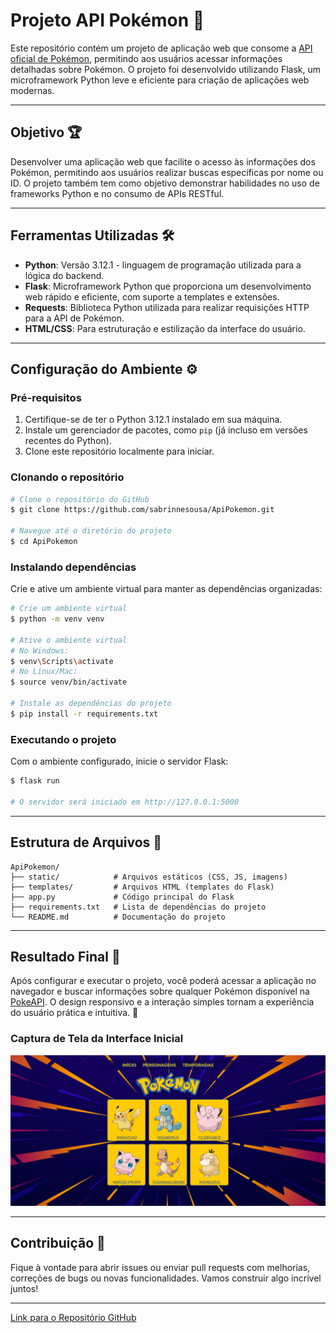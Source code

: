 # Projeto API Pokémon 💛

Este repositório contém um projeto de aplicação web que consome a [API oficial de Pokémon](https://pokeapi.co/api/v2/), permitindo aos usuários acessar informações detalhadas sobre Pokémon. O projeto foi desenvolvido utilizando Flask, um microframework Python leve e eficiente para criação de aplicações web modernas.

---

## Objetivo 🏆

Desenvolver uma aplicação web que facilite o acesso às informações dos Pokémon, permitindo aos usuários realizar buscas específicas por nome ou ID. O projeto também tem como objetivo demonstrar habilidades no uso de frameworks Python e no consumo de APIs RESTful.

---

## Ferramentas Utilizadas 🛠️

- **Python**: Versão 3.12.1 - linguagem de programação utilizada para a lógica do backend.
- **Flask**: Microframework Python que proporciona um desenvolvimento web rápido e eficiente, com suporte a templates e extensões.
- **Requests**: Biblioteca Python utilizada para realizar requisições HTTP para a API de Pokémon.
- **HTML/CSS**: Para estruturação e estilização da interface do usuário.

---

## Configuração do Ambiente ⚙️

### Pré-requisitos

1. Certifique-se de ter o Python 3.12.1 instalado em sua máquina.
2. Instale um gerenciador de pacotes, como `pip` (já incluso em versões recentes do Python).
3. Clone este repositório localmente para iniciar.

### Clonando o repositório

```bash
# Clone o repositório do GitHub
$ git clone https://github.com/sabrinnesousa/ApiPokemon.git

# Navegue até o diretório do projeto
$ cd ApiPokemon
```

### Instalando dependências

Crie e ative um ambiente virtual para manter as dependências organizadas:

```bash
# Crie um ambiente virtual
$ python -m venv venv

# Ative o ambiente virtual
# No Windows:
$ venv\Scripts\activate
# No Linux/Mac:
$ source venv/bin/activate

# Instale as dependências do projeto
$ pip install -r requirements.txt
```

### Executando o projeto

Com o ambiente configurado, inicie o servidor Flask:

```bash
$ flask run

# O servidor será iniciado em http://127.0.0.1:5000
```

---

## Estrutura de Arquivos 📁

```plaintext
ApiPokemon/
├── static/            # Arquivos estáticos (CSS, JS, imagens)
├── templates/         # Arquivos HTML (templates do Flask)
├── app.py             # Código principal do Flask
├── requirements.txt   # Lista de dependências do projeto
└── README.md          # Documentação do projeto
```

---

## Resultado Final 🌟

Após configurar e executar o projeto, você poderá acessar a aplicação no navegador e buscar informações sobre qualquer Pokémon disponível na [PokeAPI](https://pokeapi.co/). O design responsivo e a interação simples tornam a experiência do usuário prática e intuitiva. 🚀

### Captura de Tela da Interface Inicial

![Captura de tela da página inicial](https://github.com/sabrinnesousa/ApiPokemon/blob/main/app/static/img/projeto_final/pagina-inicial.PNG)

---

## Contribuição 🤝

Fique à vontade para abrir issues ou enviar pull requests com melhorias, correções de bugs ou novas funcionalidades. Vamos construir algo incrível juntos!

---

[Link para o Repositório GitHub](https://github.com/sabrinnesousa/ApiPokemon)
